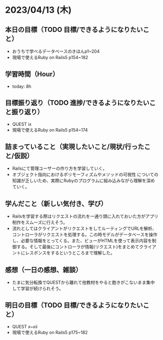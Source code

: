 # 2023/04/13 (木)

## 本日の目標（TODO 目標/できるようになりたいこと）

- おうちで学べるデータベースのきほんp1~204
- 現場で使えるRuby on Rails5 p154~182

## 学習時間（Hour）

- today: 8h

## 目標振り返り（TODO 進捗/できるようになりたいこと振り返り）

- QUEST ⅸ
- 現場で使えるRuby on Rails5 p154~174

## 詰まっていること（実現したいこと/現状/行ったこと/仮説）

- Railsにて管理ユーザーの作り方を学習していく。
- オブジェクト指向におけるポリモーフィズムやメソッドの可視性
についての知識が乏しいため、実際にRubyのプログラムに組み込みながら理解を深めていく。

## 学んだこと（新しい気付き、学び）

- Railsを学習する際はリクエストの流れを一通り頭に入れておいた方がアプリ制作をスムーズに行えそう。
- 流れとしてはクライアントがリクエストをしてルーティングでURLを解析、コントローラがリクエストを処理する。この時モデルがデータベースを操作し、必要な情報をとってくる。また、ビューがHTMLを使って表示内容を制御する。そして最後にコントローラが情報(リクエスト)をまとめてクライアントにレスポンスをするというところまで理解した。

## 感想（一日の感想、雑談）

- たまに気分転換でQUESTから離れて他教材をやると飽きがこないまま集中して学習が続けられそう。

## 明日の目標（TODO 目標/できるようになりたいこと）

- QUEST x~xii 
- 現場で使えるRuby on Rails5 p175~182